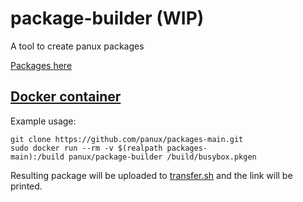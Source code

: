 # package-builder (WIP)
A tool to create panux packages

[Packages here](https://github.com/panux/packages-main)

## [Docker container](https://hub.docker.com/r/panux/package-builder/)
Example usage:
```
git clone https://github.com/panux/packages-main.git
sudo docker run --rm -v $(realpath packages-main):/build panux/package-builder /build/busybox.pkgen
```
Resulting package will be uploaded to [transfer.sh](https://transfer.sh/) and the link will be printed.
